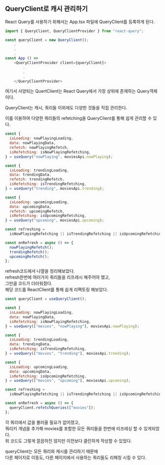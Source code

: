 ## QueryClient로 캐시 관리하기

React Query를 사용하기 위해서는 App.tsx 파일에 QueryClient를 등록하게 된다.

```javascript
import { QueryClient, QueryClientProvider } from "react-query";

const queryClient = new QueryClient();
    .
    .
    .
const App () =>
    <QueryClientProvider client={queryClient}>
        .
        .
        .
    </QueryClientProvider>
```

여기서 사양되는 QuertClient는 React Query에서 가장 상위에 존재하는 Query객체이다.

QueryClient는 캐시, 쿼리들 이외에도 다양한 것들을 직접 관리한다.

이를 이용하여 다양한 쿼리들의 refetching을 QueryClient를 통해 쉽게 관리할 수 있다.

```javascript
const {
  isLoading: nowPlayingLoading,
  data: nowPlayingData,
  refetch: nowPlayingRefetch,
  isRefetching: isNowPlayingRefetching,
} = useQuery("nowPlaying", moviesApi.nowPlaying);

const {
  isLoading: trendingLoading,
  data: trendingData,
  refetch: trendingRefetch,
  isRefetching: isTrendingRefetching,
} = useQuery("trending", moviesApi.trending);

const {
  isLoading: upcomingLoading,
  data: upcomingData,
  refetch: upcomingRefetch,
  isRefetching: isUpcomingRefetching,
} = useQuery("upcoming", moviesApi.upcoming);

const refreshing =
  isNowPlayingRefetching || isTrendingRefetching || isUpcomingRefetching;

const onRefresh = async () => {
  nowPlayingRefetch();
  trendingRefetch();
  upcomingRefetch();
};
```

refresh코드에서 나열을 정리해보았다.  
refresh한번에 여러가지 쿼리들을 리프레시 해주어야 했고,  
그만큼 코드가 더러워졌다.  
해당 코드를 ReactClient를 통해 쉽게 리팩토링 해보았다.

```javascript
const queryClient = useQueryClient();

const {
  isLoading: nowPlayingLoading,
  data: nowPlayingData,
  isRefetching: isNowPlayingRefetching,
} = useQuery(["movies", "nowPlaying"], moviesApi.nowPlaying);

const {
  isLoading: trendingLoading,
  data: trendingData,
  isRefetching: isTrendingRefetching,
} = useQuery(["movies", "trending"], moviesApi.trending);

const {
  isLoading: upcomingLoading,
  data: upcomingData,
  isRefetching: isUpcomingRefetching,
} = useQuery(["movies", "upcoming"], moviesApi.upcoming);

const refreshing =
  isNowPlayingRefetching || isTrendingRefetching || isUpcomingRefetching;

const onRefresh = async () => {
  queryClient.refetchQueries(["movies"]);
};
```

각 쿼리에서 값을 불러올 필요가 없어졌고,  
쿼리키 개념을 추가해 movies를 포함한 모든 쿼리들을 한번에 리프레싱 할 수 있게되었다.  
위 코드도 그렇게 깔끔하진 않지만 이전보다 클린하게 작성할 수 있었다.

queryClient는 모든 쿼리와 캐시를 관리하기 때문에  
다른 페이지로 이동도, 다른 페이지에서 사용하는 쿼리들도 리페칭 시킬 수 있다.
